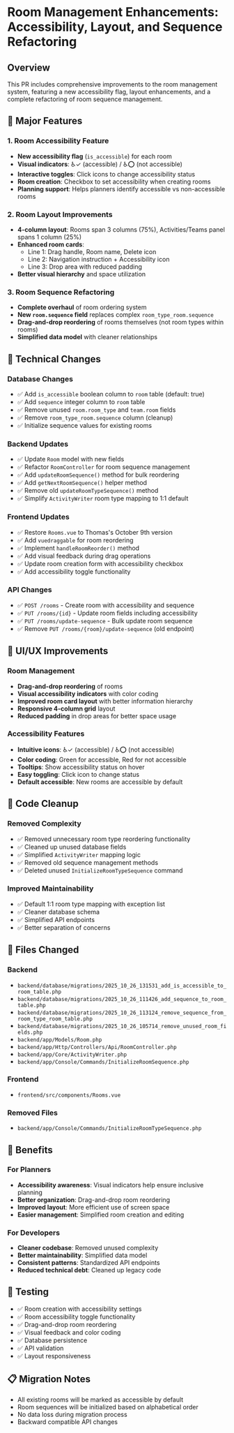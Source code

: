 # Room Management Enhancements: Accessibility, Layout, and Sequence Refactoring

## Overview
This PR includes comprehensive improvements to the room management system, featuring a new accessibility flag, layout enhancements, and a complete refactoring of room sequence management.

## 🚀 Major Features

### 1. Room Accessibility Feature
- **New accessibility flag** (`is_accessible`) for each room
- **Visual indicators**: ♿✓ (accessible) / ♿⭕ (not accessible)
- **Interactive toggles**: Click icons to change accessibility status
- **Room creation**: Checkbox to set accessibility when creating rooms
- **Planning support**: Helps planners identify accessible vs non-accessible rooms

### 2. Room Layout Improvements
- **4-column layout**: Rooms span 3 columns (75%), Activities/Teams panel spans 1 column (25%)
- **Enhanced room cards**: 
  - Line 1: Drag handle, Room name, Delete icon
  - Line 2: Navigation instruction + Accessibility icon
  - Line 3: Drop area with reduced padding
- **Better visual hierarchy** and space utilization

### 3. Room Sequence Refactoring
- **Complete overhaul** of room ordering system
- **New `room.sequence` field** replaces complex `room_type_room.sequence`
- **Drag-and-drop reordering** of rooms themselves (not room types within rooms)
- **Simplified data model** with cleaner relationships

## 🔧 Technical Changes

### Database Changes
- ✅ Add `is_accessible` boolean column to `room` table (default: true)
- ✅ Add `sequence` integer column to `room` table
- ✅ Remove unused `room.room_type` and `team.room` fields
- ✅ Remove `room_type_room.sequence` column (cleanup)
- ✅ Initialize sequence values for existing rooms

### Backend Updates
- ✅ Update `Room` model with new fields
- ✅ Refactor `RoomController` for room sequence management
- ✅ Add `updateRoomSequence()` method for bulk reordering
- ✅ Add `getNextRoomSequence()` helper method
- ✅ Remove old `updateRoomTypeSequence()` method
- ✅ Simplify `ActivityWriter` room type mapping to 1:1 default

### Frontend Updates
- ✅ Restore `Rooms.vue` to Thomas's October 9th version
- ✅ Add `vuedraggable` for room reordering
- ✅ Implement `handleRoomReorder()` method
- ✅ Add visual feedback during drag operations
- ✅ Update room creation form with accessibility checkbox
- ✅ Add accessibility toggle functionality

### API Changes
- ✅ `POST /rooms` - Create room with accessibility and sequence
- ✅ `PUT /rooms/{id}` - Update room fields including accessibility
- ✅ `PUT /rooms/update-sequence` - Bulk update room sequence
- ✅ Remove `PUT /rooms/{room}/update-sequence` (old endpoint)

## 🎨 UI/UX Improvements

### Room Management
- **Drag-and-drop reordering** of rooms
- **Visual accessibility indicators** with color coding
- **Improved room card layout** with better information hierarchy
- **Responsive 4-column grid** layout
- **Reduced padding** in drop areas for better space usage

### Accessibility Features
- **Intuitive icons**: ♿✓ (accessible) / ♿⭕ (not accessible)
- **Color coding**: Green for accessible, Red for not accessible
- **Tooltips**: Show accessibility status on hover
- **Easy toggling**: Click icon to change status
- **Default accessible**: New rooms are accessible by default

## 🧹 Code Cleanup

### Removed Complexity
- ✅ Removed unnecessary room type reordering functionality
- ✅ Cleaned up unused database fields
- ✅ Simplified `ActivityWriter` mapping logic
- ✅ Removed old sequence management methods
- ✅ Deleted unused `InitializeRoomTypeSequence` command

### Improved Maintainability
- ✅ Default 1:1 room type mapping with exception list
- ✅ Cleaner database schema
- ✅ Simplified API endpoints
- ✅ Better separation of concerns

## 📁 Files Changed

### Backend
- `backend/database/migrations/2025_10_26_131531_add_is_accessible_to_room_table.php`
- `backend/database/migrations/2025_10_26_111426_add_sequence_to_room_table.php`
- `backend/database/migrations/2025_10_26_113124_remove_sequence_from_room_type_room_table.php`
- `backend/database/migrations/2025_10_26_105714_remove_unused_room_fields.php`
- `backend/app/Models/Room.php`
- `backend/app/Http/Controllers/Api/RoomController.php`
- `backend/app/Core/ActivityWriter.php`
- `backend/app/Console/Commands/InitializeRoomSequence.php`

### Frontend
- `frontend/src/components/Rooms.vue`

### Removed Files
- `backend/app/Console/Commands/InitializeRoomTypeSequence.php`

## 🎯 Benefits

### For Planners
- **Accessibility awareness**: Visual indicators help ensure inclusive planning
- **Better organization**: Drag-and-drop room reordering
- **Improved layout**: More efficient use of screen space
- **Easier management**: Simplified room creation and editing

### For Developers
- **Cleaner codebase**: Removed unused complexity
- **Better maintainability**: Simplified data model
- **Consistent patterns**: Standardized API endpoints
- **Reduced technical debt**: Cleaned up legacy code

## 🧪 Testing
- ✅ Room creation with accessibility settings
- ✅ Room accessibility toggle functionality
- ✅ Drag-and-drop room reordering
- ✅ Visual feedback and color coding
- ✅ Database persistence
- ✅ API validation
- ✅ Layout responsiveness

## 📋 Migration Notes
- All existing rooms will be marked as accessible by default
- Room sequences will be initialized based on alphabetical order
- No data loss during migration process
- Backward compatible API changes

